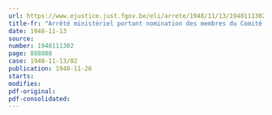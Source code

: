```yaml
---
url: https://www.ejustice.just.fgov.be/eli/arrete/1948/11/13/1948111302/justel
title-fr: "Arrêté ministériel portant nomination des membres du Comité technique du Crédit maritime, créé par la loi du 23 août 1948, tendant à assurer le maintien et le développement de la marine marchande, de la pêche maritime et de la construction maritime, et instituant à ces fins un Fonds de l'Armement et des Constructions maritimes"
date: 1948-11-13
source:
number: 1948111302
page: 888888
case: 1948-11-13/02
publication: 1948-11-26
starts:
modifies:
pdf-original:
pdf-consolidated:
---
```


